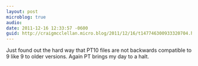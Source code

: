 ```yaml
---
layout: post
microblog: true
audio: 
date: 2011-12-16 12:33:57 -0600
guid: http://craigmcclellan.micro.blog/2011/12/16/t147746300933320704.html
---
```

Just found out the hard way that PT10 files are not backwards compatible to 9 like 9 to older versions. Again PT brings my day to a halt.
